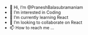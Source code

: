 - 👋 Hi, I’m @PraneshBalasubramaniam
- 👀 I’m interested in Coding
- 🌱 I’m currently learning React
- 💞️ I’m looking to collaborate on React
- 📫 How to reach me ...

<!---
PraneshBalasubramaniam/PraneshBalasubramaniam is a ✨ special ✨ repository because its `README.md` (this file) appears on your GitHub profile.
You can click the Preview link to take a look at your changes.
--->
